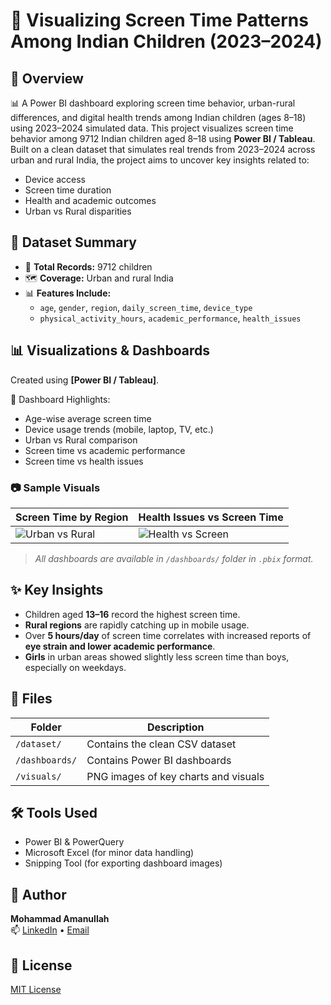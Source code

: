 # 📱 Visualizing Screen Time Patterns Among Indian Children (2023–2024)

## 🧾 Overview
📊 A Power BI dashboard exploring screen time behavior, urban-rural differences, and digital health trends among Indian children (ages 8–18) using 2023–2024 simulated data.
This project visualizes screen time behavior among 9712 Indian children aged 8–18 using **Power BI / Tableau**. Built on a clean dataset that simulates real trends from 2023–2024 across urban and rural India, the project aims to uncover key insights related to:
- Device access
- Screen time duration
- Health and academic outcomes
- Urban vs Rural disparities

## 📁 Dataset Summary
- 👥 **Total Records:** 9712 children  
- 🗺️ **Coverage:** Urban and rural India  
- 📊 **Features Include:**
  - `age`, `gender`, `region`, `daily_screen_time`, `device_type`
  - `physical_activity_hours`, `academic_performance`, `health_issues`

## 📊 Visualizations & Dashboards
Created using **[Power BI / Tableau]**.

📌 Dashboard Highlights:
- Age-wise average screen time  
- Device usage trends (mobile, laptop, TV, etc.)  
- Urban vs Rural comparison  
- Screen time vs academic performance  
- Screen time vs health issues

### 📷 Sample Visuals

| Screen Time by Region | Health Issues vs Screen Time |
|------------------------|-------------------------------|
| ![Urban vs Rural](visuals/screen_time_rural_vs_urban.png) | ![Health vs Screen](visuals/health_issues_trend.png) |

> *All dashboards are available in `/dashboards/` folder in `.pbix` format.*

## ✨ Key Insights
- Children aged **13–16** record the highest screen time.
- **Rural regions** are rapidly catching up in mobile usage.
- Over **5 hours/day** of screen time correlates with increased reports of **eye strain and lower academic performance**.
- **Girls** in urban areas showed slightly less screen time than boys, especially on weekdays.

## 📁 Files
| Folder         | Description                            |
|----------------|----------------------------------------|
| `/dataset/`    | Contains the clean CSV dataset         |
| `/dashboards/` | Contains Power BI dashboards           |
| `/visuals/`    | PNG images of key charts and visuals   |

## 🛠 Tools Used
- Power BI  & PowerQuery
- Microsoft Excel (for minor data handling)
-  Snipping Tool (for exporting dashboard images)

## 👤 Author
**Mohammad Amanullah**  
📫 [LinkedIn](https://www.linkedin.com/in/amanullah-mohammad/) • [Email](mailto:amanullahmohammed402@gmail.com)

## 📄 License
[MIT License](LICENSE)

